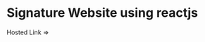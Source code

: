 <h1>Signature Website using reactjs</h1>
<p>Hosted Link =><a href="https://riya-signature-website.netlify.app/"></a>
</p>
